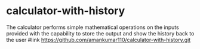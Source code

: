# calculator-with-history
The calculator performs simple mathematical operations on the inputs provided with the capability to store the output and show the history back to the user
#link
https://github.com/amankumar110/calculator-with-history.git
